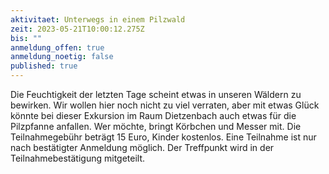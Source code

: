 ```yaml
---
aktivitaet: Unterwegs in einem Pilzwald
zeit: 2023-05-21T10:00:12.275Z
bis: ""
anmeldung_offen: true
anmeldung_noetig: false
published: true
---
```

Die Feuchtigkeit der letzten Tage scheint etwas in unseren Wäldern zu bewirken. Wir wollen hier noch nicht zu viel verraten, aber mit etwas Glück könnte bei dieser Exkursion im Raum Dietzenbach auch etwas für die Pilzpfanne anfallen. Wer möchte, bringt Körbchen und Messer mit.
Die Teilnahmegebühr beträgt 15 Euro, Kinder kostenlos. Eine Teilnahme ist nur nach bestätigter Anmeldung möglich. Der Treffpunkt wird in der Teilnahmebestätigung mitgeteilt.
